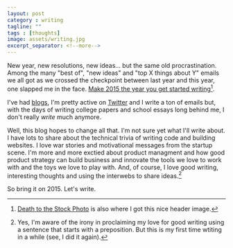 ```yaml
---
layout: post
category : writing
tagline: ""
tags : [thoughts]
image: assets/writing.jpg
excerpt_separator: <!--more-->
---
```


New year, new resolutions, new ideas... but the same old procrastination.
Among the many "best of", "new ideas" and "top X things about Y" emails we all got as we crossed the checkpoint between last year and this year, one slapped me in the face. 
[Make 2015 the year you get started writing](https://medium.com/medium-writing-prompts/what-prepares-you-for-the-day-569939b9525e)<!--more-->[^1].

I've had [blogs](http://doubtfulsound.blogspot.ie/), I'm pretty active on [Twitter](http://twitter.com/lukeinusa) and I write a ton of emails but, with the days of writing college papers and school essays long behind me, I don't really *write* much anymore.

Well, this blog hopes to change all that. 
I'm not sure yet what I'll write about. 
I have lots to share about the technical trivia of writing code and building websites. 
I love war stories and motivational messages from the startup scene. 
I'm more and more exctied about product managment and how good product strategy can build business and innovate the tools we love to work with and the toys we love to play with.
And, of course, I love good writing, interesting thoughts and using the interwebs to share ideas.[^2]

So bring it on 2015. Let's write.

[^1]: [Death to the Stock Photo](http://deathtothestockphoto.com/) is also where I got this nice header image.
[^2]: Yes, I'm aware of the irony in proclaiming my love for good writing using a sentence that starts with a preposition. But this is my first time wtiting in a while (see, I did it again).
